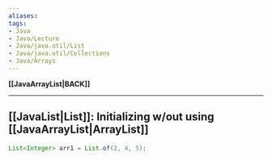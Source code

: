 ```yaml
---
aliases:
tags:
- Java
- Java/Lecture
- Java/java.util/List
- Java/java.util/Collections
- Java/Arrays
---
```

**[[JavaArrayList|BACK]]**

---
## [[JavaList|List]]: Initializing w/out using [[JavaArrayList|ArrayList]]
```java
List<Integer> arr1 = List.of(2, 4, 5);
```
